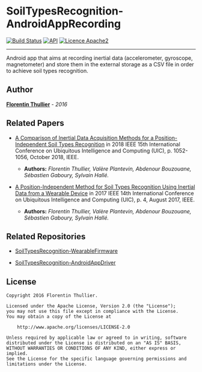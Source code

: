# SoilTypesRecognition-AndroidAppRecording

[![Build Status](https://travis-ci.org/FlorentinTh/AndoidIMU.svg?branch=master)](https://travis-ci.org/FlorentinTh/AndoidIMU)
[![API](https://img.shields.io/badge/API-18%2B-orange.svg)](https://source.android.com/source/build-numbers.html)
[![Licence Apache2](https://img.shields.io/hexpm/l/plug.svg)](http://www.apache.org/licenses/LICENSE-2.0)

---

Android app that aims at recording inertial data (accelerometer, gyroscope, magnetometer) and store them in the external storage as a CSV file in order to achieve soil types recognition.

## Author

**[Florentin Thullier](https://github.com/florentinth)** - _2016_

## Related Papers

- [A Comparison of Inertial Data Acquisition Methods for a Position-Independent Soil Types Recognition](https://github.com/FlorentinTh/Contributions-Public/blob/master/contributions/2018/contribution-6/src/manuscript.pdf) in 2018 IEEE 15th International Conference on Ubiquitous Intelligence and Computing (UIC), p. 1052-1056, October 2018, IEEE.
  - **Authors:** _Florentin Thullier, Valère Plantevin, Abdenour Bouzouane, Sébastien Gaboury, Sylvain Hallé._

- [A Position-Independent Method for Soil Types Recognition Using Inertial Data from a Wearable Device](https://github.com/FlorentinTh/Contributions-Public/blob/master/contributions/2017/contribution-4/src/manuscript.pdf) in 2017 IEEE 14th International Conference on Ubiquitous Intelligence and Computing (UIC), p. 4, August 2017, IEEE.
  - **Authors:** _Florentin Thullier, Valère Plantevin, Abdenour Bouzouane, Sébastien Gaboury, Sylvain Hallé._

## Related Repositories

- [SoilTypesRecognition-WearableFirmware](https://github.com/FlorentinTh/SoilTypesRecognition-WearableFirmware)

- [SoilTypesRecognition-AndroidAppDriver](https://github.com/FlorentinTh/SoilTypesRecognition-AndroidAppDriver)

## License

    Copyright 2016 Florentin Thullier.

    Licensed under the Apache License, Version 2.0 (the "License");
    you may not use this file except in compliance with the License.
    You may obtain a copy of the License at

        http://www.apache.org/licenses/LICENSE-2.0

    Unless required by applicable law or agreed to in writing, software
    distributed under the License is distributed on an "AS IS" BASIS,
    WITHOUT WARRANTIES OR CONDITIONS OF ANY KIND, either express or implied.
    See the License for the specific language governing permissions and
    limitations under the License.
